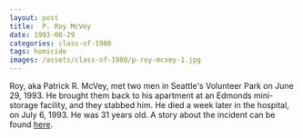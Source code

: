 ```yaml
---
layout: post
title:  P. Roy McVey
date: 1993-06-29
categories: class-of-1980
tags: homicide
images: /assets/class-of-1980/p-roy-mcvey-1.jpg
---
```

Roy, aka Patrick R. McVey, met two men in Seattle's Volunteer Park on June 29, 1993.  He brought them back to his apartment at an Edmonds mini-storage facility, and they stabbed him.  He died a week later in the hospital, on July 6, 1993.  He was 31 years old. A story about the incident can be found [here](https://archive.seattletimes.com/archive/?date=19930721&slug=1712087).
